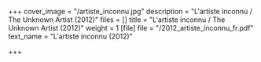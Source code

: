 +++
cover_image = "/artiste_inconnu.jpg"
description = "L'artiste inconnu / The Unknown Artist (2012)"
files = []
title = "L'artiste inconnu / The Unknown Artist (2012)"
weight = 1
[file]
file = "/2012_artiste_inconnu_fr.pdf"
text_name = "L'artiste inconnu (2012)"

+++
